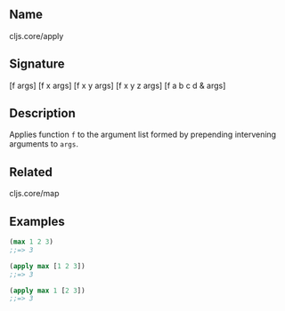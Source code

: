 ## Name
cljs.core/apply

## Signature
[f args]
[f x args]
[f x y args]
[f x y z args]
[f a b c d & args]

## Description

Applies function `f` to the argument list formed by prepending intervening
arguments to `args`.

## Related
cljs.core/map

## Examples

```clj
(max 1 2 3)
;;=> 3

(apply max [1 2 3])
;;=> 3

(apply max 1 [2 3])
;;=> 3
```

